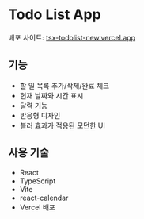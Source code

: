 # Todo List App

배포 사이트: [tsx-todolist-new.vercel.app](https://tsx-todolist-new.vercel.app)

## 기능

- 할 일 목록 추가/삭제/완료 체크
- 현재 날짜와 시간 표시
- 달력 기능
- 반응형 디자인
- 블러 효과가 적용된 모던한 UI

## 사용 기술

- React
- TypeScript
- Vite
- react-calendar
- Vercel 배포
